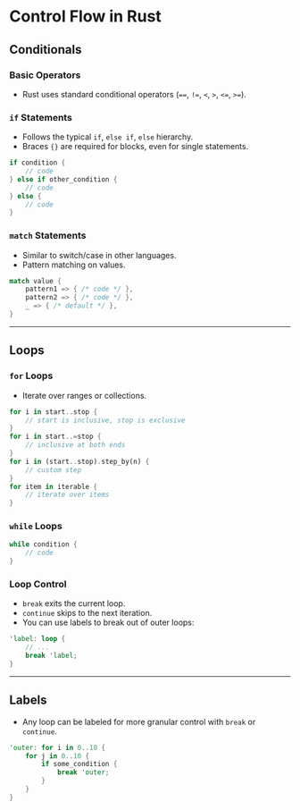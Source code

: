 # Control Flow in Rust

## Conditionals

### Basic Operators
- Rust uses standard conditional operators (`==`, `!=`, `<`, `>`, `<=`, `>=`).

### `if` Statements
- Follows the typical `if`, `else if`, `else` hierarchy.
- Braces `{}` are required for blocks, even for single statements.

```rust
if condition {
    // code
} else if other_condition {
    // code
} else {
    // code
}
```

### `match` Statements
- Similar to switch/case in other languages.
- Pattern matching on values.

```rust
match value {
    pattern1 => { /* code */ },
    pattern2 => { /* code */ },
    _ => { /* default */ },
}
```

---

## Loops

### `for` Loops
- Iterate over ranges or collections.

```rust
for i in start..stop {
    // start is inclusive, stop is exclusive
}
for i in start..=stop {
    // inclusive at both ends
}
for i in (start..stop).step_by(n) {
    // custom step
}
for item in iterable {
    // iterate over items
}
```

### `while` Loops

```rust
while condition {
    // code
}
```

### Loop Control

- `break` exits the current loop.
- `continue` skips to the next iteration.
- You can use labels to break out of outer loops:

```rust
'label: loop {
    // ...
    break 'label;
}
```

---

## Labels

- Any loop can be labeled for more granular control with `break` or `continue`.

```rust
'outer: for i in 0..10 {
    for j in 0..10 {
        if some_condition {
            break 'outer;
        }
    }
}
```